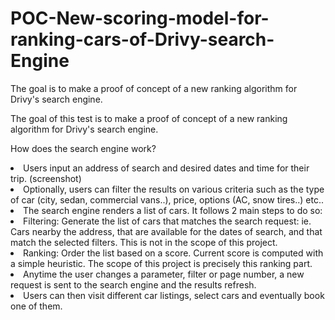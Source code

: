 # POC-New-scoring-model-for-ranking-cars-of-Drivy-search-Engine
The goal is to make a proof of concept of a new ranking algorithm for Drivy's  search engine.

The goal of this test is to make a proof of concept of a new ranking algorithm for Drivy's search engine.

How does the search engine work?
<li>Users input an address of search and desired dates and time for their trip. (screenshot) </li>
<li>Optionally, users can filter the results on various criteria such as the type of car (city,
sedan, commercial vans..), price, options (AC, snow tires..) etc..</li>
<li>The search engine renders a list of cars. It follows 2 main steps to do so:
<li>Filtering: Generate the list of cars that matches the search request: ie. Cars
nearby the address, that are available for the dates of search, and that match the
selected filters. This is not in the scope of this project.</li>
<li>Ranking: Order the list based on a score. Current score is computed with a
simple heuristic. The scope of this project is precisely this ranking part.</li></li>
<li>Anytime the user changes a parameter, filter or page number, a new request is sent to
the search engine and the results refresh.</li>
<li>Users can then visit different car listings, select cars and eventually book one of them.</li>
